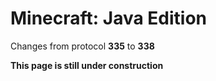 # Minecraft: Java Edition

Changes from protocol **335** to **338**

__This page is still under construction__
